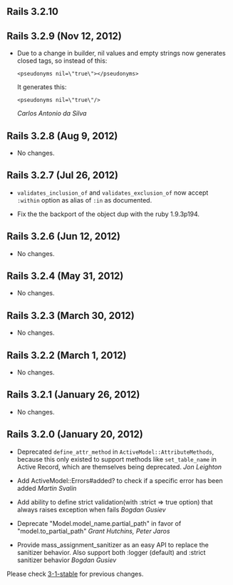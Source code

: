 ## Rails 3.2.10 ##

## Rails 3.2.9 (Nov 12, 2012) ##

*   Due to a change in builder, nil values and empty strings now generates
    closed tags, so instead of this:

        <pseudonyms nil=\"true\"></pseudonyms>

    It generates this:

        <pseudonyms nil=\"true\"/>

    *Carlos Antonio da Silva*

## Rails 3.2.8 (Aug 9, 2012) ##

*   No changes.

## Rails 3.2.7 (Jul 26, 2012) ##

* `validates_inclusion_of` and `validates_exclusion_of` now accept `:within` option as alias of `:in` as documented.

* Fix the the backport of the object dup with the ruby 1.9.3p194.

## Rails 3.2.6 (Jun 12, 2012) ##

*   No changes.

## Rails 3.2.4 (May 31, 2012) ##

*   No changes.

## Rails 3.2.3 (March 30, 2012) ##

*   No changes.


## Rails 3.2.2 (March 1, 2012) ##

*   No changes.


## Rails 3.2.1 (January 26, 2012) ##

*   No changes.


## Rails 3.2.0 (January 20, 2012) ##

*   Deprecated `define_attr_method` in `ActiveModel::AttributeMethods`, because this only existed to
    support methods like `set_table_name` in Active Record, which are themselves being deprecated. *Jon Leighton*

*   Add ActiveModel::Errors#added? to check if a specific error has been added *Martin Svalin*

*   Add ability to define strict validation(with :strict => true option) that always raises exception when fails *Bogdan Gusiev*

*   Deprecate "Model.model_name.partial_path" in favor of "model.to_partial_path" *Grant Hutchins, Peter Jaros*

*   Provide mass_assignment_sanitizer as an easy API to replace the sanitizer behavior. Also support both :logger (default) and :strict sanitizer behavior *Bogdan Gusiev*

Please check [3-1-stable](https://github.com/rails/rails/blob/3-1-stable/activemodel/CHANGELOG.md) for previous changes.
